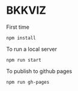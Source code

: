 # BKKVIZ

First time

```
npm install
```

To run a local server

```
npm run start
```

To publish to github pages

```
npm run gh-pages
```